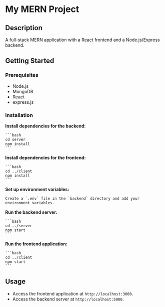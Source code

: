 # My MERN Project

## Description

A full-stack MERN application with a React frontend and a Node.js/Express backend.

## Getting Started

### Prerequisites

- Node.js
- MongoDB
- React
- express.js

  
### Installation

**Install dependencies for the backend:**

    ```bash
    cd server
    npm install
    ```
**Install dependencies for the frontend:**

    ```bash
    cd ../client
    npm install
    ```
**Set up environment variables:**

    Create a `.env` file in the `backend` directory and add your environment variables.

**Run the backend server:**

    ```bash
    cd ../server
    npm start
    ```
**Run the frontend application:**

    ```bash
    cd ../client
    npm start
    ```
## Usage

- Access the frontend application at `http://localhost:3000`.
- Access the backend server at `http://localhost:5000`.


    

